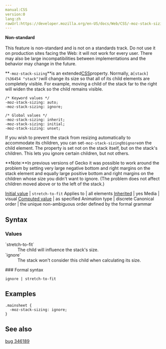 ```yaml
---
manual:CSS
version:0
lang:zh
rawUrl:https://developer.mozilla.org/en-US/docs/Web/CSS/-moz-stack-sizing
---
```






**Non-standard**<br></br>This feature is non-standard and is not on a standards track. Do not use it on production sites facing the Web: it will not work for every user. There may also be large incompatibilities between implementations and the behavior may change in the future.





**`-moz-stack-sizing`**is an extended[CSS](%427 "")property. Normally, a`[stack](%36454 "stack")`will change its size so that all of its child elements are completely visible. For example, moving a child of the stack far to the right will widen the stack so the child remains visible.


```
/* Keyword values */
-moz-stack-sizing: auto;
-moz-stack-sizing: ignore;

/* Global values */
-moz-stack-sizing: inherit;
-moz-stack-sizing: initial;
-moz-stack-sizing: unset;
```


If you wish to prevent the stack from resizing automatically to accommodate its children, you can set`-moz-stack-sizing`to`ignore`on the child element. The property is set not on the stack itself, but on the stack&#39;s children. This lets you ignore certain children, but not others.



**Note:**In previous versions of Gecko it was possible to work around the problem by setting very large negative bottom and right margins on the stack element and equally large positive bottom and right margins on the children whose size you didn&#39;t want to ignore. (The problem does not affect children moved above or to the left of the stack.)


[Initial value](%28552 "") | `stretch-to-fit` 
Applies to | all elements 
[Inherited](%28555 "") | yes 
Media | visual 
[Computed value](%28556 "") | as specified 
Animation type | discrete 
Canonical order | the unique non-ambiguous order defined by the formal grammar 


## Syntax<a name="Syntax"></a>

### Values<a name="Values"></a>
<dl><dt id=''>`stretch-to-fit`</dt><dd>The child will influence the stack&#39;s size.</dd><dt id=''>`ignore`</dt><dd>The stack won&#39;t consider this child when calculating its size.</dd></dl>
### Formal syntax<a name="Formal_syntax"></a>

```
ignore | stretch-to-fit
```

## Examples<a name="Examples"></a>

```
.mainsheet {
  -moz-stack-sizing: ignore;
}
```

## See also<a name="See_also"></a>


[bug 346189](%36455 "FIXED: Overlayed children affect computed size of flexible stack")




